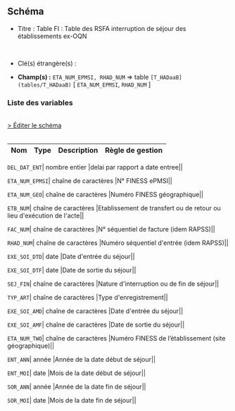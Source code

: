## Schéma


- Titre : Table FI : Table des RSFA interruption de séjour des établissements ex-OQN
<br />



- Clé(s) étrangère(s) : <br />

- **Champ(s) :** `ETA_NUM_EPMSI, RHAD_NUM`
  => table `[T_HADaaB](tables/T_HADaaB)` [ `ETA_NUM_EPMSI`, `RHAD_NUM` ]<br />

 
### Liste des variables
<br />
<div>
    <a href="https://gitlab.com/healthdatahub/applications-du-hdh/schema-snds/-/tree/master/schemas/T_HADaaFI/T_HADaaFI.json"
       target="_blank" rel="noopener noreferrer">> Éditer le schéma</a>
</div>
<br />

Nom | Type | Description | Règle de gestion
-|-|-|-



`DEL_DAT_ENT`| nombre entier |delai par rapport a date entree||

`ETA_NUM_EPMSI`| chaîne de caractères |N° FINESS ePMSI||

`ETA_NUM_GEO`| chaîne de caractères |Numéro FINESS  géographique||

`ETB_NUM`| chaîne de caractères |Etablissement de transfert ou de retour ou lieu d'exécution de l'acte||

`FAC_NUM`| chaîne de caractères |N° séquentiel de facture (idem RAPSS)||

`RHAD_NUM`| chaîne de caractères |Numéro séquentiel d'entrée (idem RAPSS)||

`EXE_SOI_DTD`| date |Date d'entrée du séjour||

`EXE_SOI_DTF`| date |Date de sortie du séjour||

`SEJ_FIN`| chaîne de caractères |Nature d'interruption ou de fin de séjour||

`TYP_ART`| chaîne de caractères |Type d'enregistrement||

`EXE_SOI_AMD`| chaîne de caractères |Date d'entrée du séjour||

`EXE_SOI_AMF`| chaîne de caractères |Date de sortie du séjour||

`ETA_NUM_TWO`| chaîne de caractères |Numéro FINESS de l’établissement (site géographique)||

`ENT_ANN`| année |Année de la date début de séjour||

`ENT_MOI`| date |Mois de la date début de séjour||

`SOR_ANN`| année |Année de la date fin de séjour||

`SOR_MOI`| date |Mois de la date fin de séjour||
